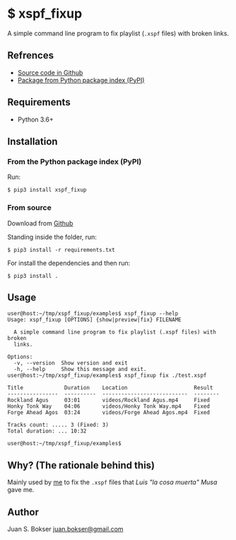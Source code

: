 # $ xspf_fixup

A simple command line program to fix playlist (`.xspf` files) with broken links.



## Refrences

* [Source code in Github](https://github.com/jbokser/xspf_fixup)
* [Package from Python package index (PyPI)](https://pypi.org/project/xspf_fixup)



## Requirements

* Python 3.6+



## Installation



### From the Python package index (PyPI)

Run:

```shell
$ pip3 install xspf_fixup
```



### From source

Download from [Github](https://github.com/jbokser/xspf_fixup)

Standing inside the folder, run:

```shell
$ pip3 install -r requirements.txt
```

For install the dependencies and then run:

```shell
$ pip3 install .
```



## Usage

```shell
user@host:~/tmp/xspf_fixup/examples$ xspf_fixup --help
Usage: xspf_fixup [OPTIONS] {show|preview|fix} FILENAME

  A simple command line program to fix playlist (.xspf files) with broken
  links.

Options:
  -v, --version  Show version and exit
  -h, --help     Show this message and exit.
user@host:~/tmp/xspf_fixup/examples$ xspf_fixup fix ./test.xspf 

Title             Duration    Location                     Result
----------------  ----------  ---------------------------  --------
Rockland Agus     03:01       videos/Rockland Agus.mp4     Fixed
Honky Tonk Way    04:06       videos/Honky Tonk Way.mp4    Fixed
Forge Ahead Agos  03:24       videos/Forge Ahead Agos.mp4  Fixed

Tracks count: ..... 3 (Fixed: 3)
Total duration: ... 10:32

user@host:~/tmp/xspf_fixup/examples$  
```



## Why? (The rationale behind this)

Mainly used by [me](#author) to fix the `.xspf` files that *Luis "la cosa muerta" Musa* gave me.



## Author

Juan S. Bokser <juan.bokser@gmail.com>
